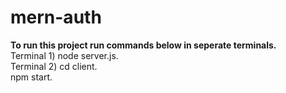 # mern-auth
**To run this project run commands below in seperate terminals.**  
Terminal 1) node server.js.  
Terminal 2) cd client.  
            npm start.
